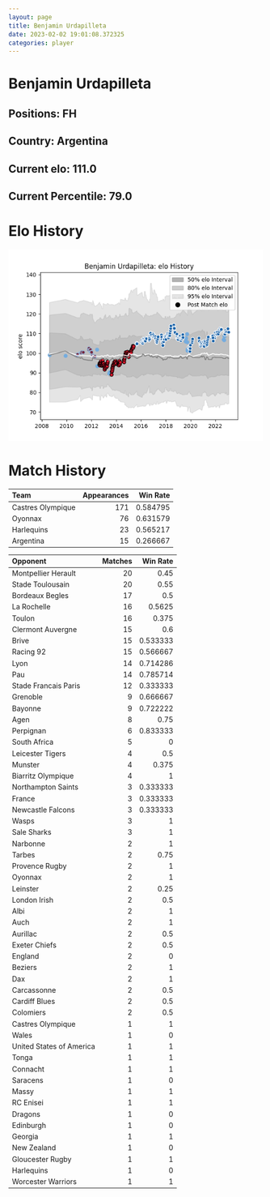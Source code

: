 ```yaml
---  
layout: page  
title: Benjamin Urdapilleta  
date: 2023-02-02 19:01:08.372325  
categories: player  
---
```

# Benjamin Urdapilleta

## Positions: FH

## Country: Argentina

## Current elo: 111.0

## Current Percentile: 79.0

# Elo History


![elo history](history_BenjaminUrdapilleta.png)
# Match History


| Team              |   Appearances |   Win Rate |
|:------------------|--------------:|-----------:|
| Castres Olympique |           171 |   0.584795 |
| Oyonnax           |            76 |   0.631579 |
| Harlequins        |            23 |   0.565217 |
| Argentina         |            15 |   0.266667 |

| Opponent                 |   Matches |   Win Rate |
|:-------------------------|----------:|-----------:|
| Montpellier Herault      |        20 |   0.45     |
| Stade Toulousain         |        20 |   0.55     |
| Bordeaux Begles          |        17 |   0.5      |
| La Rochelle              |        16 |   0.5625   |
| Toulon                   |        16 |   0.375    |
| Clermont Auvergne        |        15 |   0.6      |
| Brive                    |        15 |   0.533333 |
| Racing 92                |        15 |   0.566667 |
| Lyon                     |        14 |   0.714286 |
| Pau                      |        14 |   0.785714 |
| Stade Francais Paris     |        12 |   0.333333 |
| Grenoble                 |         9 |   0.666667 |
| Bayonne                  |         9 |   0.722222 |
| Agen                     |         8 |   0.75     |
| Perpignan                |         6 |   0.833333 |
| South Africa             |         5 |   0        |
| Leicester Tigers         |         4 |   0.5      |
| Munster                  |         4 |   0.375    |
| Biarritz Olympique       |         4 |   1        |
| Northampton Saints       |         3 |   0.333333 |
| France                   |         3 |   0.333333 |
| Newcastle Falcons        |         3 |   0.333333 |
| Wasps                    |         3 |   1        |
| Sale Sharks              |         3 |   1        |
| Narbonne                 |         2 |   1        |
| Tarbes                   |         2 |   0.75     |
| Provence Rugby           |         2 |   1        |
| Oyonnax                  |         2 |   1        |
| Leinster                 |         2 |   0.25     |
| London Irish             |         2 |   0.5      |
| Albi                     |         2 |   1        |
| Auch                     |         2 |   1        |
| Aurillac                 |         2 |   0.5      |
| Exeter Chiefs            |         2 |   0.5      |
| England                  |         2 |   0        |
| Beziers                  |         2 |   1        |
| Dax                      |         2 |   1        |
| Carcassonne              |         2 |   0.5      |
| Cardiff Blues            |         2 |   0.5      |
| Colomiers                |         2 |   0.5      |
| Castres Olympique        |         1 |   1        |
| Wales                    |         1 |   0        |
| United States of America |         1 |   1        |
| Tonga                    |         1 |   1        |
| Connacht                 |         1 |   1        |
| Saracens                 |         1 |   0        |
| Massy                    |         1 |   1        |
| RC Enisei                |         1 |   1        |
| Dragons                  |         1 |   0        |
| Edinburgh                |         1 |   0        |
| Georgia                  |         1 |   1        |
| New Zealand              |         1 |   0        |
| Gloucester Rugby         |         1 |   1        |
| Harlequins               |         1 |   0        |
| Worcester Warriors       |         1 |   1        |